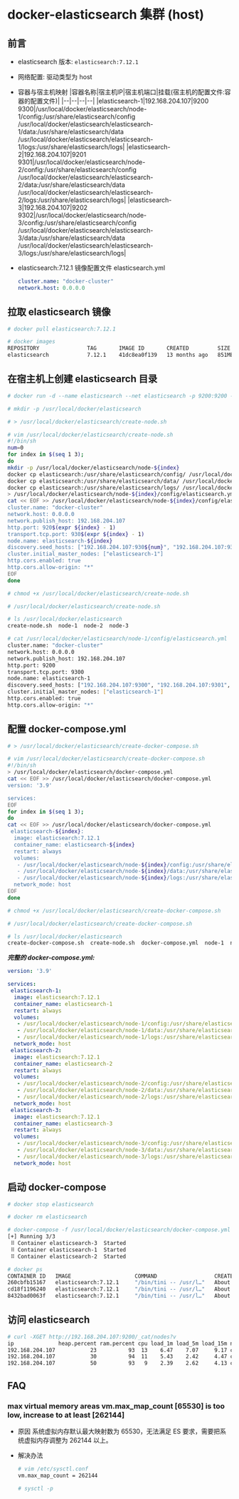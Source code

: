 # docker-elasticsearch 集群 (host)

## 前言

- elasticsearch 版本: ```elasticsearch:7.12.1```

- 网络配置: 驱动类型为 host

- 容器与宿主机映射
    |容器名称|宿主机IP|宿主机端口|挂载(宿主机的配置文件:容器的配置文件)|
    |--|--|--|--|
    |elasticsearch-1|192.168.204.107|9200<br />9300|/usr/local/docker/elasticsearch/node-1/config:/usr/share/elasticsearch/config<br />/usr/local/docker/elasticsearch/elasticsearch-1/data:/usr/share/elasticsearch/data<br />/usr/local/docker/elasticsearch/elasticsearch-1/logs:/usr/share/elasticsearch/logs|
    |elasticsearch-2|192.168.204.107|9201<br />9301|/usr/local/docker/elasticsearch/node-2/config:/usr/share/elasticsearch/config<br />/usr/local/docker/elasticsearch/elasticsearch-2/data:/usr/share/elasticsearch/data<br />/usr/local/docker/elasticsearch/elasticsearch-2/logs:/usr/share/elasticsearch/logs|
    |elasticsearch-3|192.168.204.107|9202<br />9302|/usr/local/docker/elasticsearch/node-3/config:/usr/share/elasticsearch/config<br />/usr/local/docker/elasticsearch/elasticsearch-3/data:/usr/share/elasticsearch/data<br />/usr/local/docker/elasticsearch/elasticsearch-3/logs:/usr/share/elasticsearch/logs|

- elasticsearch:7.12.1 镜像配置文件 elasticsearch.yml
    ```yml
    cluster.name: "docker-cluster"
    network.host: 0.0.0.0
    ```

## 拉取 elasticsearch 镜像

```bash
# docker pull elasticsearch:7.12.1

# docker images
REPOSITORY               TAG       IMAGE ID       CREATED         SIZE
elasticsearch            7.12.1    41dc8ea0f139   13 months ago   851MB
```

## 在宿主机上创建 elasticsearch 目录

```bash
# docker run -d --name elasticsearch --net elasticsearch -p 9200:9200 -p 9300:9300 -e "discovery.type=single-node" elasticsearch:7.12.1

# mkdir -p /usr/local/docker/elasticsearch

# > /usr/local/docker/elasticsearch/create-node.sh

# vim /usr/local/docker/elasticsearch/create-node.sh
#!/bin/sh
num=0
for index in $(seq 1 3);
do
mkdir -p /usr/local/docker/elasticsearch/node-${index}
docker cp elasticsearch:/usr/share/elasticsearch/config/ /usr/local/docker/elasticsearch/node-${index}/
docker cp elasticsearch:/usr/share/elasticsearch/data/ /usr/local/docker/elasticsearch/node-${index}/
docker cp elasticsearch:/usr/share/elasticsearch/logs/ /usr/local/docker/elasticsearch/node-${index}/
> /usr/local/docker/elasticsearch/node-${index}/config/elasticsearch.yml
cat << EOF >> /usr/local/docker/elasticsearch/node-${index}/config/elasticsearch.yml
cluster.name: "docker-cluster"
network.host: 0.0.0.0
network.publish_host: 192.168.204.107
http.port: 920$(expr ${index} - 1)
transport.tcp.port: 930$(expr ${index} - 1)
node.name: elasticsearch-${index}
discovery.seed_hosts: ["192.168.204.107:930${num}", "192.168.204.107:930$(expr ${num} + 1)", "192.168.204.107:930$(expr ${num} + 2)"]
cluster.initial_master_nodes: ["elasticsearch-1"]
http.cors.enabled: true
http.cors.allow-origin: "*"
EOF
done

# chmod +x /usr/local/docker/elasticsearch/create-node.sh

# /usr/local/docker/elasticsearch/create-node.sh

# ls /usr/local/docker/elasticsearch
create-node.sh  node-1  node-2  node-3

# cat /usr/local/docker/elasticsearch/node-1/config/elasticsearch.yml
cluster.name: "docker-cluster"
network.host: 0.0.0.0
network.publish_host: 192.168.204.107
http.port: 9200
transport.tcp.port: 9300
node.name: elasticsearch-1
discovery.seed_hosts: ["192.168.204.107:9300", "192.168.204.107:9301", "192.168.204.107:9302"]
cluster.initial_master_nodes: ["elasticsearch-1"]
http.cors.enabled: true
http.cors.allow-origin: "*"
```

## 配置 docker-compose.yml

```bash
# > /usr/local/docker/elasticsearch/create-docker-compose.sh

# vim /usr/local/docker/elasticsearch/create-docker-compose.sh
#!/bin/sh
> /usr/local/docker/elasticsearch/docker-compose.yml
cat << EOF >> /usr/local/docker/elasticsearch/docker-compose.yml
version: '3.9'

services:
EOF
for index in $(seq 1 3);
do
cat << EOF >> /usr/local/docker/elasticsearch/docker-compose.yml
 elasticsearch-${index}:
  image: elasticsearch:7.12.1
  container_name: elasticsearch-${index}
  restart: always
  volumes:
   - /usr/local/docker/elasticsearch/node-${index}/config:/usr/share/elasticsearch/config
   - /usr/local/docker/elasticsearch/node-${index}/data:/usr/share/elasticsearch/data
   - /usr/local/docker/elasticsearch/node-${index}/logs:/usr/share/elasticsearch/logs
  network_mode: host
EOF
done

# chmod +x /usr/local/docker/elasticsearch/create-docker-compose.sh

# /usr/local/docker/elasticsearch/create-docker-compose.sh

# ls /usr/local/docker/elasticsearch
create-docker-compose.sh  create-node.sh  docker-compose.yml  node-1  node-2  node-3
```

***完整的 docker-compose.yml:***

```yml
version: '3.9'

services:
 elasticsearch-1:
  image: elasticsearch:7.12.1
  container_name: elasticsearch-1
  restart: always
  volumes:
   - /usr/local/docker/elasticsearch/node-1/config:/usr/share/elasticsearch/config
   - /usr/local/docker/elasticsearch/node-1/data:/usr/share/elasticsearch/data
   - /usr/local/docker/elasticsearch/node-1/logs:/usr/share/elasticsearch/logs
  network_mode: host
 elasticsearch-2:
  image: elasticsearch:7.12.1
  container_name: elasticsearch-2
  restart: always
  volumes:
   - /usr/local/docker/elasticsearch/node-2/config:/usr/share/elasticsearch/config
   - /usr/local/docker/elasticsearch/node-2/data:/usr/share/elasticsearch/data
   - /usr/local/docker/elasticsearch/node-2/logs:/usr/share/elasticsearch/logs
  network_mode: host
 elasticsearch-3:
  image: elasticsearch:7.12.1
  container_name: elasticsearch-3
  restart: always
  volumes:
   - /usr/local/docker/elasticsearch/node-3/config:/usr/share/elasticsearch/config
   - /usr/local/docker/elasticsearch/node-3/data:/usr/share/elasticsearch/data
   - /usr/local/docker/elasticsearch/node-3/logs:/usr/share/elasticsearch/logs
  network_mode: host
```

## 启动 docker-compose

```bash
# docker stop elasticsearch

# docker rm elasticsearch

# docker-compose -f /usr/local/docker/elasticsearch/docker-compose.yml up -d
[+] Running 3/3
 ⠿ Container elasticsearch-3  Started                                                                            4.6s
 ⠿ Container elasticsearch-1  Started                                                                            4.5s
 ⠿ Container elasticsearch-2  Started                                                                            4.5s

# docker ps
CONTAINER ID   IMAGE                    COMMAND                  CREATED              STATUS              PORTS                                                                                            NAMES
260cbfb15167   elasticsearch:7.12.1     "/bin/tini -- /usr/l…"   About a minute ago   Up About a minute   0.0.0.0:9202->9200/tcp, :::9202->9200/tcp, 0.0.0.0:9302->9300/tcp, :::9302->9300/tcp             elasticsearch-3
cd18f1196240   elasticsearch:7.12.1     "/bin/tini -- /usr/l…"   About a minute ago   Up About a minute   0.0.0.0:9201->9200/tcp, :::9201->9200/tcp, 0.0.0.0:9301->9300/tcp, :::9301->9300/tcp             elasticsearch-2
8432bad0063f   elasticsearch:7.12.1     "/bin/tini -- /usr/l…"   About a minute ago   Up About a minute   0.0.0.0:9200->9200/tcp, :::9200->9200/tcp, 0.0.0.0:9300->9300/tcp, :::9300->9300/tcp             elasticsearch-1
```

## 访问 elasticsearch

```bash
# curl -XGET http://192.168.204.107:9200/_cat/nodes?v
ip              heap.percent ram.percent cpu load_1m load_5m load_15m node.role   master name
192.168.204.107           23          93  13    6.47    7.07     9.17 cdfhilmrstw *      elasticsearch-1
192.168.204.107           30          94  11    5.43    2.42     4.47 cdfhilmrstw -      elasticsearch-2
192.168.204.107           50          93   9    2.39    2.62     4.13 cdfhilmrstw -      elasticsearch-3
```

## FAQ

### max virtual memory areas vm.max_map_count [65530] is too low, increase to at least [262144]

- 原因
   系统虚拟内存默认最大映射数为 65530，无法满足 ES 要求，需要把系统虚拟内存调整为 262144 以上。

- 解决办法
    ```bash
    # vim /etc/sysctl.conf
    vm.max_map_count = 262144

    # sysctl -p
    ```
